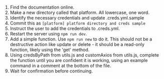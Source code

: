 1. Find the documentation online.
1. Make a new directory called that platform. All lowercase, one word.
1. Identify the necessary credentials and update .creds.yml.sample
1. Commit this as `[platform] platform directory and creds sample`
1. Instruct the user to add the credentials to .creds.yml.
1. Restart the server using `npm run dev`.
1. Add a simple function. Use `npm run new` to do it. This should not be a destructive action like update or delete - it should be a read-only function, likely using the 'get' method.
1. Using credsByPath from utils.js and customAxios from utils.js, complete the function until you are confident it is working, using an example command in a comment at the bottom of the file.
1. Wait for confirmation before continuing.
